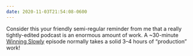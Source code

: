 ```yaml
---
date: 2020-11-03T21:54:08-0600
---
```


Consider this your friendly semi-regular reminder from me that a really tightly-edited podcast is an enormous amount of work. A ~30-minute [Winning Slowly][ws] episode normally takes a solid 3–4 hours of “production” work!

[ws]: https://winningslowly.org/
